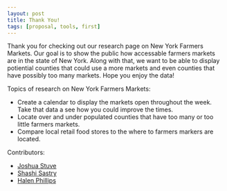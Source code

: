 ```yaml
---
layout: post
title: Thank You!
tags: [proposal, tools, first]
---
```


Thank you for checking out our research page on New York Farmers Markets. Our goal is to show the public how accessable farmers markets are in the state of New York. Along with that, we want to be able to display potiential counties that could use a more markets and even counties that have possibly too many markets. Hope you enjoy the data!

Topics of research on New York Farmers Markets:
  - Create a calendar to display the markets open throughout the week. Take that data a see how you could improve the times.
  - Locate over and under populated counties that have too many or too little farmers markets. 
  - Compare local retail food stores to the where to farmers markers are located.

Contributors: 
  - [Joshua Stuve](https://github.com/JStuve)
  - [Shashi Sastry](https://jstuve.github.io/FMResearch.github.io/2017-04-30-research-proposal/)
  - [Halen Phillips](https://jstuve.github.io/FMResearch.github.io/2017-04-30-research-proposal/)
  

